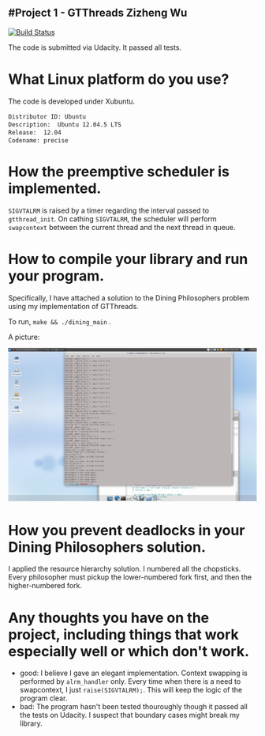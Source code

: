 #Project 1 - GTThreads
Zizheng Wu
----------------------

[![Build Status](https://travis-ci.org/zizhengwu/GTThreads.svg)](https://travis-ci.org/zizhengwu/GTThreads)

The code is submitted via Udacity. It passed all tests.  

# What Linux platform do you use?
The code is developed under Xubuntu.

    Distributor ID: Ubuntu
    Description:  Ubuntu 12.04.5 LTS
    Release:  12.04
    Codename: precise

# How the preemptive scheduler is implemented.
`SIGVTALRM` is raised by a timer regarding the interval passed to `gtthread_init`. On cathing `SIGVTALRM`, the scheduler will perform `swapcontext` between the current thread and the next thread in queue.

# How to compile your library and run your program.
Specifically, I have attached a solution to the Dining Philosophers problem using my implementation of GTThreads.

To run, `make && ./dining_main` .

A picture:

![](dining.png)

# How you prevent deadlocks in your Dining Philosophers solution.
I applied the resource hierarchy solution. I numbered all the chopsticks. Every philosopher must pickup the lower-numbered fork first, and then the higher-numbered fork. 

# Any thoughts you have on the project, including things that work especially well or which don't work.
* good: I believe I gave an elegant implementation. Context swapping is performed by `alrm_handler` only. Every time when there is a need to swapcontext, I just `raise(SIGVTALRM);`. This will keep the logic of the program clear.
* bad: The program hasn't been tested thouroughly though it passed all the tests on Udacity. I suspect that boundary cases might break my library.
